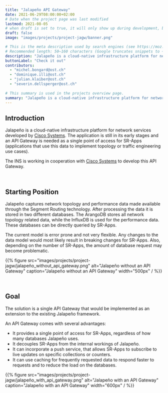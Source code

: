 ```yaml
---
title: "Jalapeño API Gateway"
date: 2021-06-29T08:00:00+02:00
# Date when the project page was last modified
lastmod: 2021-08-05
# when draft is set to true, it will only show up during development, but not when the website is deployed.
draft: false
image: "images/projects/project-jagw/banner.png"

# This is the meta description used by search engines (see https://moz.com/learn/seo/meta-description)
# Recommended length: 50–160 characters (Google truncates snippets to ~155–160 characters)
description: "Jalapeño is a cloud-native infrastructure platform for network services developed by Cisco. An API Gateway is needed as a single point of access for SR-Apps."
buttonLabel: "Check it out"
contributors:
  - "michel.bongard@ost.ch"
  - "dominique.illi@ost.ch"
  - "julian.klaiber@ost.ch"
  - "severin.dellsperger@ost.ch"
  
# This summary is used in the projects overview page.
summary: "Jalapeño is a cloud-native infrastructure platform for network services developed by Cisco. An API Gateway is needed as a single point of access for SR-Apps. The INS is working in cooperation with Cisco Systems to develop this API Gateway."
---
```


## Introduction
Jalapeño is a cloud-native infrastructure platform for network services developed by <a href="https://www.cisco.com/" target="_blank" rel="noopener noreferrer">Cisco Systems</a>. The application is still in its early stages and an API Gateway is needed as a single point of access for SR-Apps (applications that use this data to implement topology or traffic engineering use cases).

The INS is working in cooperation with <a href="https://www.cisco.com/" target="_blank" rel="noopener noreferrer">Cisco Systems</a> to develop this API Gateway.

<br>

## Starting Position
Jalapeño captures network topology and performance data made available through the Segment Routing technology. After processing the data it is stored in two different databases. The ArangoDB stores all network topology related data, while the InfluxDB is used for the performance data. These databases can be directly queried by SR-Apps.

The current model is error prone and not very flexible. Any changes to the data model would most likely result in breaking changes for SR-Apps. Also, depending on the number of SR-Apps, the amount of database request may become problematic.

{{% figure src="images/projects/project-jagw/jalapeño_without_api_gateway.png" alt="Jalapeño without an API Gateway" caption="Jalapeño without an API Gateway" width="500px" / %}}

<br>

## Goal
The solution is a single API Gateway that would be implemented as an extension to the existing Jalapeño framework.

An API Gateway comes with several advantages:
- It provides a single point of access for SR-Apps, regardless of how many databases Jalapeño uses.
- It decouples SR-Apps from the internal workings of Jalapeño.
- It can incorporate a push service, that allows SR-Apps to subscribe to live updates on specific collections or counters.
- It can use caching for frequently requested data to respond faster to requests and to reduce the load on the databases.

{{% figure src="images/projects/project-jagw/jalapeño_with_api_gateway.png" alt="Jalapeño with an API Gateway" caption="Jalapeño with an API Gateway" width="600px" / %}}